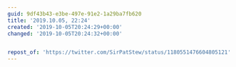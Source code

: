 ```yaml
---
guid: 9df43b43-e3be-497e-91e2-1a29ba7fb620
title: '2019.10.05, 22:24'
created: '2019-10-05T20:24:29+00:00'
changed: '2019-10-05T20:24:32+00:00'


repost_of: 'https://twitter.com/SirPatStew/status/1180551476604805121'
---
```



